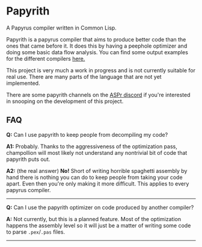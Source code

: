 # Papyrith
A Papyrus compiler written in Common Lisp.

Papyrith is a papyrus compiler that aims to produce better code than the ones that came before it. It does this by having a peephole optimizer and doing some basic data flow analysis. You can find some output examples for the different compilers [here.](https://github.com/cadpnq/papyrith/wiki/Comparison)

This project is very much a work in progress and is not currently suitable for real use. There are many parts of the language that are not yet implemented.

There are some papyrith channels on the [ASPr discord](https://discord.gg/X6Udqfx) if you're interested in snooping on the development of this project.

## FAQ
**Q:** Can I use papyrith to keep people from decompiling my code?

**A1:** Probably. Thanks to the aggressiveness of the optimization pass, champollion will most likely not understand any nontrivial bit of code that papyrith puts out.

**A2:** (the real answer) **No!** Short of writing horrible spaghetti assembly by hand there is nothing you can do to keep people from taking your code apart. Even then you're only making it more difficult. This applies to every papyrus compiler.
___

**Q:** Can I use the papyrith optimizer on code produced by another compiler?

**A:** Not currently, but this is a planned feature. Most of the optimization happens the assembly level so it will just be a matter of writing some code to parse `.pex`/`.pas` files.

___
